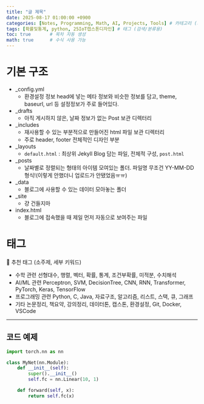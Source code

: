 ```yaml
---
title: "글 제목"
date: 2025-08-17 01:00:00 +0900
categories: [Notes, Programming, Math, AI, Projects, Tools] # 카테고리 (과목, 주제별로 정리)
tags: [확률및통계, python, 25IoT캡스톤디자인] # 태그 (검색/분류용)
toc: true       # 목차 자동 생성
math: true      # 수식 사용 가능
---
```


# 기본 구조
- _config.yml
    - 환경설정 정보
        head에 넣는 메타 정보와 비슷한 정보를 담고, theme, baseurl, url 등 설정정보가 주로 들어있다.
- _drafts
    - 아직 게시하지 않은, 날짜 정보가 없는 Post 보관 디렉터리
- _includes
    - 재사용할 수 있는 부분적으로 만들어진 html 파일 보관 디렉터리
    - 주로 header, footer 전체적인 디자인 부분
- _layouts
    - `default.html` : 최상위 Jekyll Blog 담는 파일, 전체적 구성, `post.html`
- _posts
    - 날짜별로 정렬되는 형태의 아이템 모여있는 폴더. 파일명 무조건 YY-MM-DD 형식!(이렇게 안했더니 업로드가 안됐었음ㅠㅠ)
- _data
    - 블로그에 사용할 수 있는 데이터 모아놓는 폴더
- _site
    - 걍 건들지마
- index.html
    - 블로그에 접속했을 때 제일 먼저 자동으로 보여주는 파일
# 태그
📌 추천 태그 (소주제, 세부 키워드)
- 수학 관련
선형대수, 행렬, 벡터,
확률, 통계, 조건부확률,
미적분, 수치해석
- AI/ML 관련
Perceptron, SVM, DecisionTree,
CNN, RNN, Transformer,
PyTorch, Keras, TensorFlow
- 프로그래밍 관련
Python, C, Java,
자료구조, 알고리즘,
리스트, 스택, 큐, 그래프
- 기타
논문정리, 책요약, 강의정리,
데이터톤, 캡스톤,
환경설정, Git, Docker, VSCode
---

## 코드 예제

```python
import torch.nn as nn

class MyNet(nn.Module):
    def __init__(self):
        super().__init__()
        self.fc = nn.Linear(10, 1)

    def forward(self, x):
        return self.fc(x)